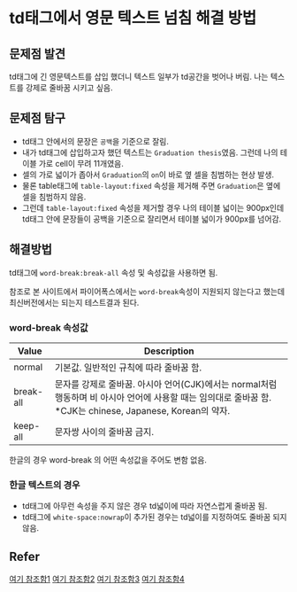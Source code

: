 # td태그에서 영문 텍스트 넘침 해결 방법

## 문제점 발견
td태그에 긴 영문텍스트를 삽입 했더니 텍스트 일부가 td공간을 벗어나 버림. 나는 텍스트를 강제로 줄바꿈 시키고 싶음.

## 문제점 탐구
- td태그 안에서의 문장은 `공백`을 기준으로 잘림.
- 내가 td태그에 삽입하고자 했던 텍스트는 `Graduation thesis`였음. 그런데 나의 테이블 가로 cell이 무려 11개였음.
- 셀의 가로 넓이가 좁아서 `Graduation`의 `on`이 바로 옆 셀을 침범하는 현상 발생.
- 물론 table태그에 `table-layout:fixed` 속성을 제거해 주면 `Graduation`은 옆에 셀을 침범하지 않음.
- 그런데 `table-layout:fixed` 속성을 제거할 경우 나의 테이블 넓이는 900px인데 td태그 안에 문장들이 공백을 기준으로 잘리면서 테이블 넓이가 900px를 넘어감.

## 해결방법
td태그에 `word-break:break-all` 속성 및 속성값을 사용하면 됨.

참조로 본 사이트에서 파이어폭스에서는 `word-break`속성이 지원되지 않는다고 했는데 최신버전에서는 되는지 테스트결과 된다.

### word-break 속성값
| Value | Description |
| ---- | --- |
| normal | 기본값. 일반적인 규칙에 따라 줄바꿈 함.|
| break-all | 문자를 강제로 줄바꿈. 아시아 언어(CJK)에서는 normal처럼 행동하며 비 아시아 언어에 사용할 때는 임의대로 줄바꿈 함. *CJK는 chinese, Japanese, Korean의 약자.|
| keep-all  | 문자쌍 사이의 줄바꿈 금지.|

한글의 경우 word-break 의 어떤 속성값을 주어도 변함 없음.

### 한글 텍스트의 경우
- td태그에 아무런 속성을 주지 않은 경우 td넓이에 따라 자연스럽게 줄바꿈 됨.
- td태그에 `white-space:nowrap`이 추가된 경우는 td넓이를 지정하여도 줄바꿈 되지 않음.

## Refer
[여기 참조함1](http://htglss.tistory.com/31)
[여기 참조함2](http://holytv.co.kr/xe/?mid=qt01&page=5&document_srl=188)
[여기 참조함3](http://aboooks.tistory.com/189)
[여기 참조함4](https://www.w3schools.com/cssref/css3_pr_word-break.asp)

